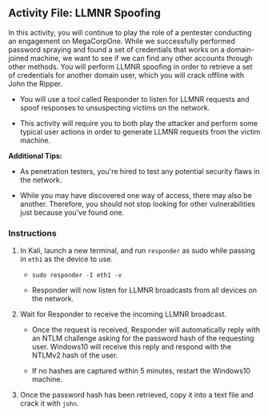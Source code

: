 ## Activity File: LLMNR Spoofing

In this activity, you will continue to play the role of a pentester conducting an engagement on MegaCorpOne.  While we successfully performed password spraying and found a set of credentials that works on a domain-joined machine, we want to see if we can find any other accounts through other methods. You will perform LLMNR spoofing in order to retrieve a set of credentials for another domain user, which you will crack offline with John the Ripper.

- You will use a tool called Responder to listen for LLMNR requests and spoof responses to unsuspecting victims on the network. 

- This activity will require you to both play the attacker and perform some typical user actions in order to generate LLMNR requests from the victim machine. 

**Additional Tips:**

- As penetration testers, you're hired to test any potential security flaws in the network. 

- While you may have discovered one way of access, there may also be another. Therefore, you should not stop looking for other vulnerabilities just because you've found one. 

### Instructions

1. In Kali, launch a new terminal, and run `responder` as sudo while passing in `eth1` as the device to use. 

     - `sudo responder -I eth1 -v`
	
	 - Responder will now listen for LLMNR broadcasts from all devices on the network.
	
2. Wait for Responder to receive the incoming LLMNR broadcast. 

	 - Once the request is received, Responder will automatically reply with an NTLM challenge asking for the password hash of the requesting user. Windows10 will receive this reply and respond with the NTLMv2 hash of the user. 
	
	 - If no hashes are captured within 5 minutes, restart the Windows10 machine.
	
3. Once the password hash has been retrieved, copy it into a text file and crack it with `john`.
